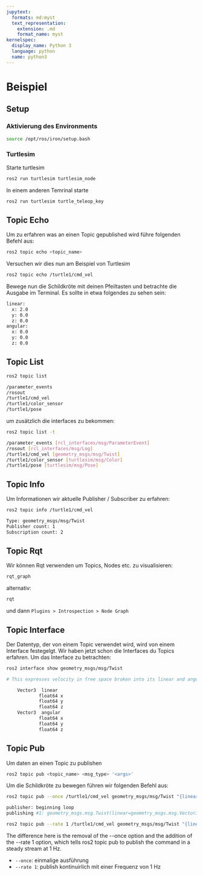 ```yaml
---
jupytext:
  formats: md:myst
  text_representation:
    extension: .md
    format_name: myst
kernelspec:
  display_name: Python 3
  language: python
  name: python3
---
```


# Beispiel

## Setup

### Aktivierung des Environments

```bash
source /opt/ros/iron/setup.bash
```

### Turtlesim

Starte turtlesim

```bash
ros2 run turtlesim turtlesim_node
```

In einem anderen Temrinal starte

```bash
ros2 run turtlesim turtle_teleop_key
```

## Topic Echo

Um zu erfahren was an einen Topic gepublished wird führe folgenden Befehl aus:

```bash
ros2 topic echo <topic_name>
```

Versuchen wir dies nun am Beispiel von Turtlesim

```bash
ros2 topic echo /turtle1/cmd_vel
```

Bewege nun die Schildkröte mit deinen Pfeiltasten und betrachte die Ausgabe im Terminal. Es sollte in etwa folgendes zu sehen sein:

```bash
linear:
  x: 2.0
  y: 0.0
  z: 0.0
angular:
  x: 0.0
  y: 0.0
  z: 0.0
```


## Topic List

```bash
ros2 topic list
```

```bash
/parameter_events
/rosout
/turtle1/cmd_vel
/turtle1/color_sensor
/turtle1/pose
```

um zusätzlich die interfaces zu bekommen:


```bash
ros2 topic list -t 
```

```bash
/parameter_events [rcl_interfaces/msg/ParameterEvent]
/rosout [rcl_interfaces/msg/Log]
/turtle1/cmd_vel [geometry_msgs/msg/Twist]
/turtle1/color_sensor [turtlesim/msg/Color]
/turtle1/pose [turtlesim/msg/Pose]
```

## Topic Info

Um Informationen wir aktuelle Publisher / Subscriber zu erfahren:

```bash
ros2 topic info /turtle1/cmd_vel
```

```bash
Type: geometry_msgs/msg/Twist
Publisher count: 1
Subscription count: 2
```

## Topic Rqt

Wir können Rqt verwenden um Topics, Nodes etc. zu visualisieren:


```bash
rqt_graph
```

alternativ:

```bash
rqt
```

und dann `Plugins > Introspection > Node Graph`

## Topic Interface


Der Datentyp, der von einem Topic verwendet wird, wird von einem Interface festegelgt. 
Wir haben jetzt schon die Interfaces du Topics erfahren. Um das Interface zu betrachten:

```bash
ros2 interface show geometry_msgs/msg/Twist
```

```bash
# This expresses velocity in free space broken into its linear and angular parts.

    Vector3  linear
            float64 x
            float64 y
            float64 z
    Vector3  angular
            float64 x
            float64 y
            float64 z
```


## Topic Pub

Um daten an einen Topic zu publishen

```bash
ros2 topic pub <topic_name> <msg_type> '<args>'
```

Um die Schildkröte zu bewegen führen wir folgenden Befehl aus:

```bash
ros2 topic pub --once /turtle1/cmd_vel geometry_msgs/msg/Twist "{linear: {x: 2.0, y: 0.0, z: 0.0}, angular: {x: 0.0, y: 0.0, z: 1.8}}"
```


```bash
publisher: beginning loop
publishing #1: geometry_msgs.msg.Twist(linear=geometry_msgs.msg.Vector3(x=2.0, y=0.0, z=0.0), angular=geometry_msgs.msg.Vector3(x=0.0, y=0.0, z=1.8))
```

```bash
ros2 topic pub --rate 1 /turtle1/cmd_vel geometry_msgs/msg/Twist "{linear: {x: 2.0, y: 0.0, z: 0.0}, angular: {x: 0.0, y: 0.0, z: 1.8}}"
```

The difference here is the removal of the --once option and the addition of the --rate 1 option, which tells ros2 topic pub to publish the command in a steady stream at 1 Hz.

- `--once`: einmalige ausführung
- `--rate 1`: publish kontinuirlich mit einer Frequenz von 1 Hz



